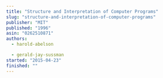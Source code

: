 ```yaml
---
title: "Structure and Interpretation of Computer Programs"
slug: "structure-and-interpretation-of-computer-programs"
publisher: "MIT"
published: "1996"
asin: "0262510871"
authors:
  - harold-abelson

  - gerald-jay-sussman
started: "2015-04-23"
finished: ""
---
```

